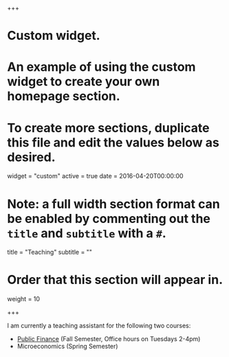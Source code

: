 +++
# Custom widget.
# An example of using the custom widget to create your own homepage section.
# To create more sections, duplicate this file and edit the values below as desired.
widget = "custom"
active = true
date = 2016-04-20T00:00:00

# Note: a full width section format can be enabled by commenting out the `title` and `subtitle` with a `#`.
title = "Teaching"
subtitle = ""

# Order that this section will appear in.
weight = 10

+++

I am currently a teaching assistant for the following two courses:

- [Public Finance](https://hec.unil.ch/docs/index.php/pstamour/cours/394/informations_generales/) (Fall Semester, Office hours on Tuesdays 2-4pm)
- Microeconomics (Spring Semester)